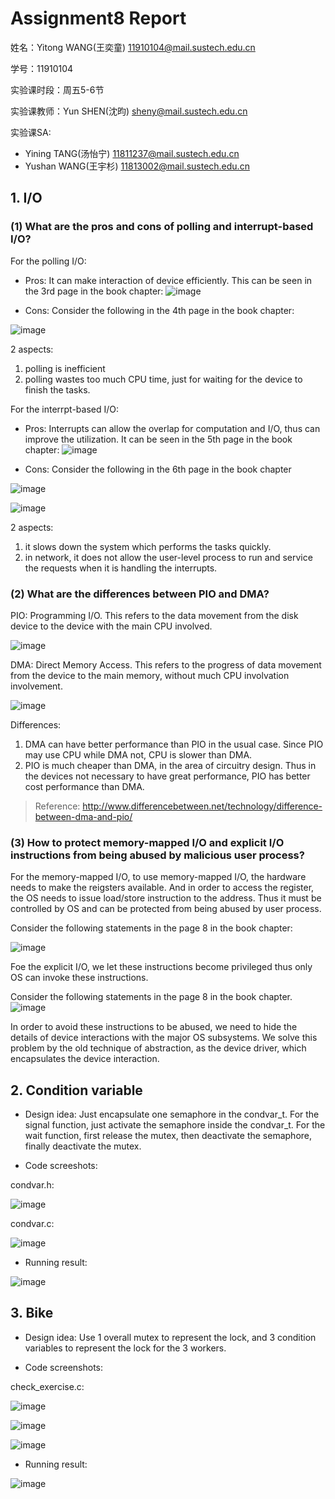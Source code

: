 # Assignment8 Report
姓名：Yitong WANG(王奕童) 11910104@mail.sustech.edu.cn

学号：11910104

实验课时段：周五5-6节

实验课教师：Yun SHEN(沈昀) sheny@mail.sustech.edu.cn

实验课SA:
- Yining TANG(汤怡宁) 11811237@mail.sustech.edu.cn
- Yushan WANG(王宇杉) 11813002@mail.sustech.edu.cn

## 1. I/O

### (1) What are the pros and cons of polling and interrupt-based I/O?

For the polling I/O:
- Pros: It can make interaction of device efficiently. This can be seen in the 3rd page in the book chapter:
![image](https://user-images.githubusercontent.com/64548919/168814485-f2d38d9c-e93e-4be6-9e16-25def5308014.png)

- Cons: Consider the following in the 4th page in the book chapter:

![image](https://user-images.githubusercontent.com/64548919/168805625-c667b595-8936-4b10-a0d6-4bed6c374333.png)

2 aspects:
1. polling is inefficient
2. polling wastes too much CPU time, just for waiting for the device to finish the tasks.

For the interrpt-based I/O:
- Pros: Interrupts can allow the overlap for computation and I/O, thus can improve the utilization. It can be seen in the 5th page in the book chapter:
![image](https://user-images.githubusercontent.com/64548919/168814648-98da3ab8-3a3c-45d3-bab7-c187a500bedb.png)

- Cons: Consider the following in the 6th page in the book chapter

![image](https://user-images.githubusercontent.com/64548919/168811896-18bf7306-5fe3-49d0-95ea-f05ed30597aa.png)

![image](https://user-images.githubusercontent.com/64548919/168812083-e7ad0105-a07b-4f0c-834c-d5a04a8476a3.png)

2 aspects:
1. it slows down the system which performs the tasks quickly.
2. in network, it does not allow the user-level process to run and service the requests when it is handling the interrupts.


### (2) What are the differences between PIO and DMA?
PIO: Programming I/O. This refers to the data movement from the disk device to the device with the main CPU involved.

![image](https://user-images.githubusercontent.com/64548919/168821508-168f3504-aa35-4d3a-a959-ef96b7adca01.png)


DMA: Direct Memory Access. This refers to the progress of data movement from the device to the main memory, without much CPU involvation involvement.

![image](https://user-images.githubusercontent.com/64548919/168821411-09962561-3d94-4206-a726-5dafd293b74d.png)

Differences:
1. DMA can have better performance than PIO in the usual case. Since PIO may use CPU while DMA not, CPU is slower than DMA.
2. PIO is much cheaper than DMA, in the area of circuitry design. Thus in the devices not necessary to have great performance, PIO has better cost performance than DMA.

> Reference: http://www.differencebetween.net/technology/difference-between-dma-and-pio/

### (3) How to protect memory-mapped I/O and explicit I/O instructions from being abused by malicious user process?

For the memory-mapped I/O, to use memory-mapped I/O, the hardware needs to make the reigsters available. And in order to access the register, the OS needs to issue load/store instruction to the address. Thus it must be controlled by OS and can be protected from being abused by user process.

Consider the following statements in the page 8 in the book chapter:

![image](https://user-images.githubusercontent.com/64548919/169641693-8b0cea05-e9b4-4227-a827-5f21ce078e5a.png)


Foe the explicit I/O, we let these instructions become privileged thus only OS can invoke these instructions.

Consider the following statements in the page 8 in the book chapter.
![image](https://user-images.githubusercontent.com/64548919/169641484-7184bd72-8e35-4f12-91ae-cb5fa36b465c.png)

In order to avoid these instructions to be abused, we need to hide the details of device interactions with the major OS subsystems. 
We solve this problem by the old technique of abstraction, as the device driver, which encapsulates the device interaction.

## 2. Condition variable
- Design idea: Just encapsulate one semaphore in the condvar_t. For the signal function, just activate the semaphore inside the condvar_t. 
For the wait function, first release the mutex, then deactivate the semaphore, finally deactivate the mutex.

- Code screeshots:

condvar.h:

![image](https://user-images.githubusercontent.com/64548919/169640876-ddd7af7d-b915-4500-94c5-1151b1a3530b.png)

condvar.c:

![image](https://user-images.githubusercontent.com/64548919/169640895-793c3c46-c737-4322-81cd-945351943fff.png)

- Running result:

![image](https://user-images.githubusercontent.com/64548919/169640957-85a7faaf-8841-4375-8998-e09bf951cf32.png)

## 3. Bike

- Design idea: Use 1 overall mutex to represent the lock, and 3 condition variables to represent the lock for the 3 workers.

- Code screenshots:

check_exercise.c:

![image](https://user-images.githubusercontent.com/64548919/169641208-8756cc88-5870-47e7-99ac-881a04ab8518.png)

![image](https://user-images.githubusercontent.com/64548919/169641211-ce1a8976-addf-4afa-a2b0-911e4b474e81.png)

![image](https://user-images.githubusercontent.com/64548919/169641218-072e1bb3-b04e-4724-b1dc-459576a50c11.png)


- Running result:

![image](https://user-images.githubusercontent.com/64548919/169641185-ed900869-c358-47fc-8609-294b5ffb689b.png)

